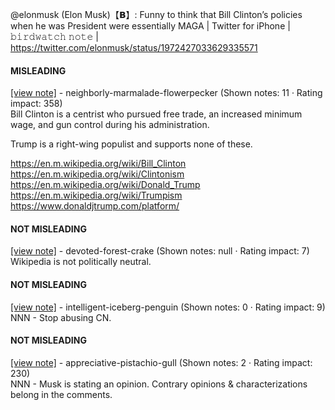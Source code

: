 @elonmusk (Elon Musk)【𝗕】: Funny to think that Bill Clinton’s policies when he was President were essentially MAGA | Twitter for iPhone | 𝚋𝚒𝚛𝚍𝚠𝚊𝚝𝚌𝚑 𝚗𝚘𝚝𝚎 | https://twitter.com/elonmusk/status/1972427033629335571

#### MISLEADING

[[view note]](https://x.com/i/birdwatch/n/1972532128714805556) - neighborly-marmalade-flowerpecker (Shown notes: 11 · Rating impact: 358)\
Bill Clinton is a centrist who pursued free trade, an increased minimum wage, and gun control during his administration. 

Trump is a right-wing populist and supports none of these.

https://en.m.wikipedia.org/wiki/Bill_Clinton
https://en.m.wikipedia.org/wiki/Clintonism
https://en.m.wikipedia.org/wiki/Donald_Trump
https://en.m.wikipedia.org/wiki/Trumpism
https://www.donaldjtrump.com/platform/

#### NOT MISLEADING

[[view note]](https://x.com/i/birdwatch/n/1972567912880754940) - devoted-forest-crake (Shown notes: null · Rating impact: 7)\
Wikipedia is not politically neutral.

#### NOT MISLEADING

[[view note]](https://x.com/i/birdwatch/n/1972544332025737610) - intelligent-iceberg-penguin (Shown notes: 0 · Rating impact: 9)\
NNN - Stop abusing CN. 

#### NOT MISLEADING

[[view note]](https://x.com/i/birdwatch/n/1972539815875768778) - appreciative-pistachio-gull (Shown notes: 2 · Rating impact: 230)\
NNN - Musk is stating an opinion. Contrary opinions & characterizations belong in the comments.
